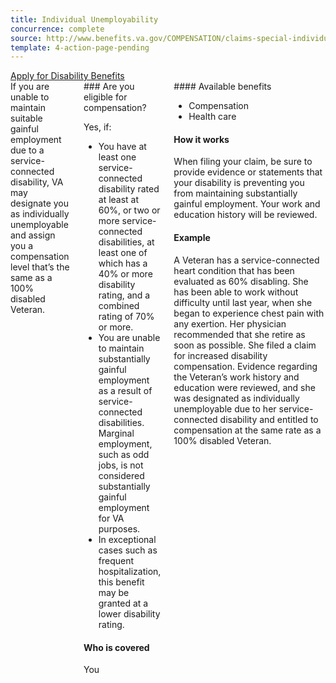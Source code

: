 ```yaml
---
title: Individual Unemployability
concurrence: complete
source: http://www.benefits.va.gov/COMPENSATION/claims-special-individual_unemployability.asp
template: 4-action-page-pending
---
```


<div class="main" role="main" markdown="0">

<div class="action-bar">
  <div class="row">
    <div class="small-12 columns">
      <a class="uk-button-primary" href="/disability-benefits/apply-for-benefits/">Apply for Disability Benefits</a>
    </div>
  </div>
</div>

<div class="section one" markdown="0">
<div class="primary" markdown="0">
<div class="row" markdown="0">
<div class="small-12 columns" markdown="1">
<div markdown="1">
If you are unable to maintain suitable gainful employment due to a service-connected disability, VA may designate you as individually unemployable and assign you a compensation level that’s the same as a 100% disabled Veteran.
</div>
<div class="call-out" markdown="1">
### Are you eligible for compensation?

Yes, if:

- You have at least one service-connected disability rated at least at 60%, or two or more service-connected disabilities, at least one of which has a 40% or more disability rating, and a combined rating of 70% or more.
- You are unable to maintain substantially gainful employment as a result of service-connected disabilities. Marginal employment, such as odd jobs, is not considered substantially gainful employment for VA purposes.
- In exceptional cases such as frequent hospitalization, this benefit may be granted at a lower disability rating.

#### Who is covered

You
</div>
<div markdown="1">
#### Available benefits

- Compensation
- Health care

#### How it works

When filing your claim, be sure to provide evidence or statements that your disability is preventing you from maintaining substantially gainful employment. Your work and education history will be reviewed.

#### Example

A Veteran has a service-connected heart condition that has been evaluated as 60% disabling. She has been able to work without difficulty until last year, when she began to experience chest pain with any exertion. Her physician recommended that she retire as soon as possible. She filed a claim for increased disability compensation. Evidence regarding the Veteran’s work history and education were reviewed, and she was designated as individually unemployable due to her service-connected disability and entitled to compensation at the same rate as a 100% disabled Veteran.
</div>
</div>

</div>
</div>
</div>

</div>
